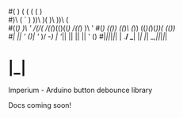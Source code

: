                                                 
#(      )             (   (   (     (      )    
#)\    (     `  )    ))\  )(  )\   ))\    (     
#((_)   )\  ' /(/(   /((_)(()\((_) /((_)   )\  ' 
#(_) _((_)) ((_)_\ (_))   ((_)(_)(_))(  _((_))  
#| || '  \()| '_ \)/ -_) | '_|| || || || '  \() 
#|_||_|_|_| | .__/ \___| |_|  |_| \_,_||_|_|_|  
#           |_|                                 

Imperium - Arduino button debounce library

Docs coming soon!

